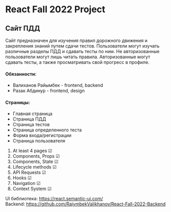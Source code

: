 # React Fall 2022 Project
## Сайт ПДД
Сайт предназначен для изучения правил дорожного движения и закрепления знаний путем сдачи тестов. Пользователи могут изучать различные разделы ПДД и сдавать тесты по ним. Не авторизованные пользователи могут лишь читать правила. Авторизованные могут сдавать тесты, а также просматривать свой прогресс в профиле. 

#### Обязанности:
- Валиханов Райымбек - frontend, backend
- Разак Абдинур - frontend, design

#### Страницы:
- Главная страница 
- Страница ПДД  
- Страница тестов
- Страница определенного теста
- Форма входа/регистрации
- Страница пользователя


1. At least 4 pages &#9745;
2. Components, Props &#9745;
3. Components, State &#9745;
4. Lifecycle methods &#9745;
5. API Requests &#9745;
6. Hooks &#9745;
7. Navigation &#9745;
8. Context System &#9745;

UI библиотека: https://react.semantic-ui.com/
<br>
Backend: https://github.com/RaiymbekValikhanov/React-Fall-2022-Backend